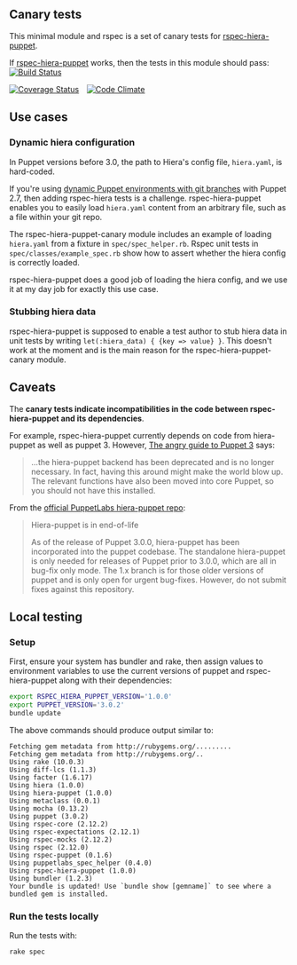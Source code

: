 ## Canary tests

This minimal module and rspec is a set of canary tests for 
[rspec-hiera-puppet](https://github.com/amfranz/rspec-hiera-puppet).

If [rspec-hiera-puppet](https://github.com/amfranz/rspec-hiera-puppet)
works, then the tests in this module should pass: [![Build Status](https://travis-ci.org/jumanjiman/rspec-hiera-puppet-canary.png?branch=master)](https://travis-ci.org/jumanjiman/rspec-hiera-puppet-canary)

[![Coverage Status](https://coveralls.io/repos/jumanjiman/rspec-hiera-puppet-canary/badge.png?branch=master)](https://coveralls.io/r/jumanjiman/rspec-hiera-puppet-canary?branch=master)&emsp;[![Code Climate](https://codeclimate.com/github/jumanjiman/rspec-hiera-puppet-canary.png)](https://codeclimate.com/github/jumanjiman/rspec-hiera-puppet-canary)

## Use cases

### Dynamic hiera configuration

In Puppet versions before 3.0, the path to Hiera's config file, `hiera.yaml`,
is hard-coded.

If you're using [dynamic Puppet environments with git branches](https://puppetlabs.com/blog/git-workflow-and-puppet-environments)
with Puppet 2.7, then adding rspec-hiera tests is a challenge.
rspec-hiera-puppet enables you to easily load `hiera.yaml` content
from an arbitrary file, such as a file within your git repo.

The rspec-hiera-puppet-canary module includes an
example of loading `hiera.yaml` from a fixture
in `spec/spec_helper.rb`. Rspec unit tests in
`spec/classes/example_spec.rb` show how to assert whether the
hiera config is correctly loaded.

rspec-hiera-puppet does a good job of loading the hiera config,
and we use it at my day job for exactly this use case.

### Stubbing hiera data

rspec-hiera-puppet is supposed to enable a test author to stub
hiera data in unit tests by writing `let(:hiera_data) { {key => value} }`.
This doesn't work at the moment and is the main reason for
the rspec-hiera-puppet-canary module.

## Caveats

The **canary tests indicate incompatibilities in the code
between rspec-hiera-puppet and its dependencies**.

For example, rspec-hiera-puppet currently depends on code from
hiera-puppet as well as puppet 3. However,
[The angry guide to Puppet 3](http://somethingsinistral.net/blog/the-angry-guide-to-puppet-3/#hiera-api-changes)
says:

> ...the hiera-puppet backend has been deprecated and is no longer
> necessary. In fact, having this around might make the world
> blow up. The relevant functions have also been moved into core
> Puppet, so you should not have this installed.

From the [official PuppetLabs hiera-puppet repo](https://github.com/puppetlabs/hiera-puppet):

> Hiera-puppet is in end-of-life
>
> As of the release of Puppet 3.0.0, hiera-puppet has been
> incorporated into the puppet codebase. The standalone
> hiera-puppet is only needed for releases of Puppet prior to
> 3.0.0, which are all in bug-fix only mode. The 1.x branch is
> for those older versions of puppet and is only open for urgent
> bug-fixes. However, do not submit fixes against this repository.

## Local testing

### Setup

First, ensure your system has bundler and rake, then
assign values to environment variables to use the current
versions of puppet and rspec-hiera-puppet along with their
dependencies:

```bash
export RSPEC_HIERA_PUPPET_VERSION='1.0.0'
export PUPPET_VERSION='3.0.2'
bundle update
```

The above commands should produce output similar to:

```
Fetching gem metadata from http://rubygems.org/.........
Fetching gem metadata from http://rubygems.org/..
Using rake (10.0.3) 
Using diff-lcs (1.1.3) 
Using facter (1.6.17) 
Using hiera (1.0.0) 
Using hiera-puppet (1.0.0) 
Using metaclass (0.0.1) 
Using mocha (0.13.2) 
Using puppet (3.0.2) 
Using rspec-core (2.12.2) 
Using rspec-expectations (2.12.1) 
Using rspec-mocks (2.12.2) 
Using rspec (2.12.0) 
Using rspec-puppet (0.1.6) 
Using puppetlabs_spec_helper (0.4.0) 
Using rspec-hiera-puppet (1.0.0) 
Using bundler (1.2.3) 
Your bundle is updated! Use `bundle show [gemname]` to see where a bundled gem is installed.
```

### Run the tests locally

Run the tests with:

    rake spec


